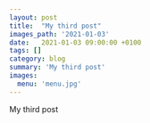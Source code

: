 ```yaml
---
layout: post
title:  "My third post"
images_path: '2021-01-03'
date:   2021-01-03 09:00:00 +0100
tags: []
category: blog
summary: 'My third post'
images:
  menu: 'menu.jpg'
---
```


My third post